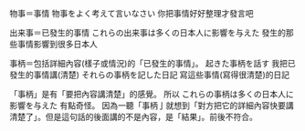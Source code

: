 物事＝事情
物事をよく考えて言いなさい
你把事情好好整理才發言吧

出来事＝已發生的事情
これらの出来事は多くの日本人に影響を与えた
發生的那些事情影響到很多日本人

事柄＝包括詳細內容(樣子或情況)的「已發生的事情」。
起きた事柄を話す
我把已發生的事情講(清楚)
それらの事柄を記した日記
寫這些事情(寫得很清楚)的日記

「事柄」是有「要把內容講清楚」的感覺。
所以
これらの事柄は多くの日本人に影響を与えた
有點奇怪。
因為一聽「事柄亅就想到「對方把它的詳細內容快要講清楚了」。但是這句話的後面講的不是內容，是「結果」。前後不符合。